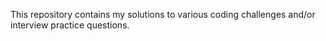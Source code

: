 This repository contains my solutions to various coding challenges and/or interview practice questions.
